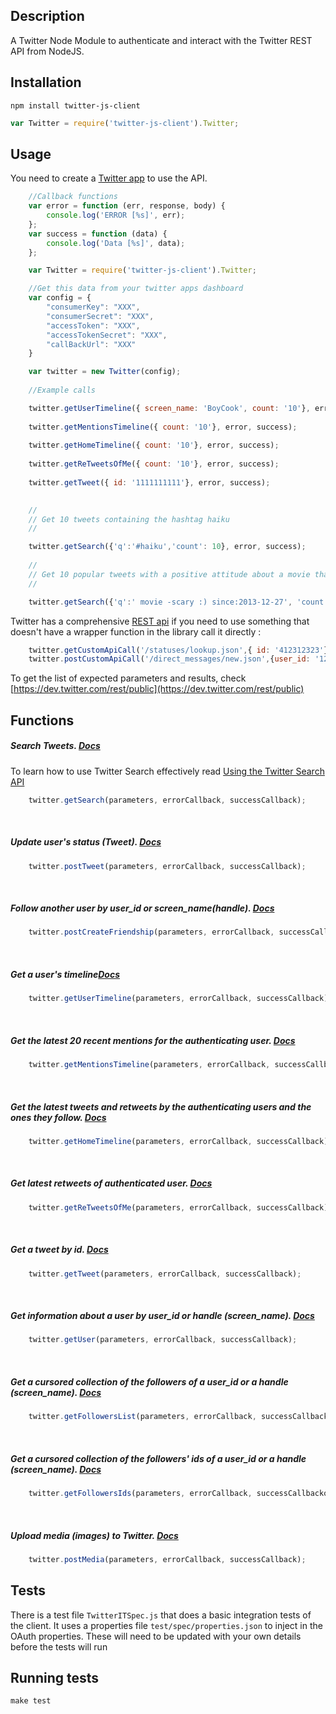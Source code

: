 ## Description
A Twitter Node Module to authenticate and interact with the Twitter REST API from NodeJS.

## Installation
```	
npm install twitter-js-client
```
```javascript
var Twitter = require('twitter-js-client').Twitter;
```
## Usage
You need to create a [Twitter app](https://dev.twitter.com/apps) to use the API. 

```javascript
	//Callback functions
	var error = function (err, response, body) {
    	console.log('ERROR [%s]', err);
	};
	var success = function (data) {
    	console.log('Data [%s]', data);
	};

	var Twitter = require('twitter-js-client').Twitter;

	//Get this data from your twitter apps dashboard
	var config = {
    	"consumerKey": "XXX",
    	"consumerSecret": "XXX",
    	"accessToken": "XXX",
    	"accessTokenSecret": "XXX",
    	"callBackUrl": "XXX"
	}

    var twitter = new Twitter(config);
	
	//Example calls

	twitter.getUserTimeline({ screen_name: 'BoyCook', count: '10'}, error, success);
	
	twitter.getMentionsTimeline({ count: '10'}, error, success);
	
	twitter.getHomeTimeline({ count: '10'}, error, success);
	
	twitter.getReTweetsOfMe({ count: '10'}, error, success);
	
	twitter.getTweet({ id: '1111111111'}, error, success);

	
	//
	// Get 10 tweets containing the hashtag haiku
	//

	twitter.getSearch({'q':'#haiku','count': 10}, error, success);
	
	//
	// Get 10 popular tweets with a positive attitude about a movie that is not scary 
	//

	twitter.getSearch({'q':' movie -scary :) since:2013-12-27', 'count': 10, 'result\_type':'popular'}, error, success);
```

Twitter has a comprehensive [REST api](https://dev.twitter.com/rest/public) if you need to use something that doesn't have a wrapper function in the library call it directly : 
```javascript
	twitter.getCustomApiCall('/statuses/lookup.json',{ id: '412312323'}, error, success);
	twitter.postCustomApiCall('/direct_messages/new.json',{user_id: '1234', 'text':'This is easy.'}, error, success);
```
To get the list of expected parameters and results, check [https://dev.twitter.com/rest/public](https://dev.twitter.com/rest/public)

## Functions

##### Search Tweets. [Docs](https://dev.twitter.com/rest/reference/get/search/tweets)
To learn how to use Twitter Search effectively read [Using the Twitter Search API](https://dev.twitter.com/rest/public/search)
```javascript	
	twitter.getSearch(parameters, errorCallback, successCallback);
```
&nbsp;

##### Update user's status (Tweet). [Docs](https://dev.twitter.com/rest/reference/post/statuses/update)
```javascript
	twitter.postTweet(parameters, errorCallback, successCallback);
```
&nbsp;

##### Follow another user by user\_id or screen_name(handle). [Docs](https://dev.twitter.com/rest/reference/post/friendships/create)
```javascript
	twitter.postCreateFriendship(parameters, errorCallback, successCallback);
```

&nbsp;

##### Get a user's timeline[Docs](https://dev.twitter.com/rest/reference/get/statuses/user_timeline)
```javascript
	twitter.getUserTimeline(parameters, errorCallback, successCallback);
```
&nbsp;

##### Get the latest 20 recent mentions for the authenticating user. [Docs](https://dev.twitter.com/rest/reference/get/statuses/mentions_timeline)
```javascript
	twitter.getMentionsTimeline(parameters, errorCallback, successCallback);
```
&nbsp;

##### Get the latest tweets and retweets by the authenticating users and the ones they follow. [Docs](https://dev.twitter.com/rest/reference/get/statuses/home_timeline)
```javascript
	twitter.getHomeTimeline(parameters, errorCallback, successCallback);
```
&nbsp;

##### Get latest retweets of authenticated user. [Docs](https://dev.twitter.com/rest/reference/get/statuses/retweets_of_me)
```javascript
	twitter.getReTweetsOfMe(parameters, errorCallback, successCallback);
```
&nbsp;

##### Get a tweet by id. [Docs](https://dev.twitter.com/rest/reference/get/statuses/show/)
```javascript
	twitter.getTweet(parameters, errorCallback, successCallback);
```
&nbsp;

##### Get information about a user by user\_id or handle (screen_name). [Docs](https://dev.twitter.com/rest/reference/get/users/show)
```javascript
	twitter.getUser(parameters, errorCallback, successCallback);
```
&nbsp;

##### Get a cursored collection of the followers of a user\_id or a handle (screen_name). [Docs](https://dev.twitter.com/rest/reference/get/followers/list)
```javascript
	twitter.getFollowersList(parameters, errorCallback, successCallback);
```
&nbsp;

##### Get a cursored collection of the followers' *ids* of a user\_id or a handle (screen_name). [Docs](https://dev.twitter.com/rest/reference/get/followers/ids)
```javascript
	twitter.getFollowersIds(parameters, errorCallback, successCallbackok);
```
&nbsp;

##### Upload media (images) to Twitter. [Docs](https://dev.twitter.com/rest/reference/post/media/upload)
```javascript
	twitter.postMedia(parameters, errorCallback, successCallback);
```

## Tests

There is a test file `TwitterITSpec.js` that does a basic integration tests of the client. 
It uses a properties file `test/spec/properties.json` to inject in the OAuth properties. 
These will need to be updated with your own details before the tests will run

## Running tests

	make test